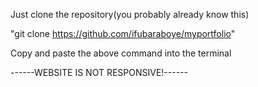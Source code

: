 Just clone the repository(you probably already know this)

"git clone https://github.com/ifubaraboye/myportfolio"

Copy and paste the above command into the terminal 




------WEBSITE IS NOT RESPONSIVE!------
